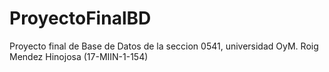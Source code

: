 # ProyectoFinalBD
Proyecto final de Base de Datos de la seccion 0541, universidad OyM. Roig Mendez Hinojosa (17-MIIN-1-154)
